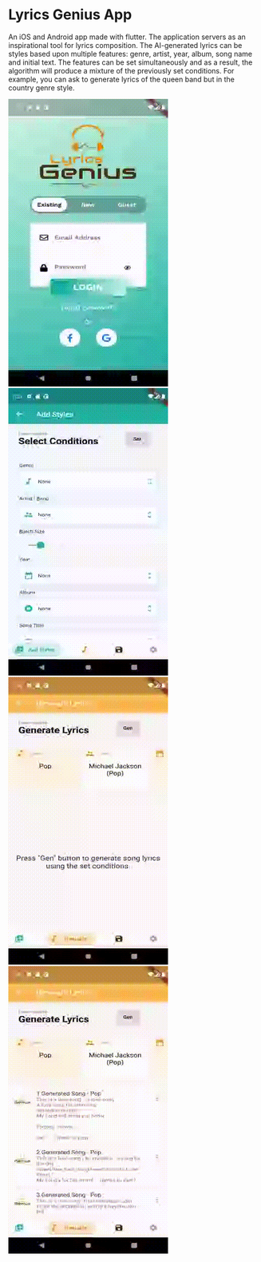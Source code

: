 # Lyrics Genius App

An iOS and Android app made with flutter. The application servers as an inspirational tool for lyrics composition. The AI-generated lyrics can be styles based upon multiple features: genre, artist, year, album, song name and initial text. The features can be set simultaneously and as a result, the algorithm will produce a mixture of the previously set conditions. For example, you can ask to generate lyrics of the queen band but in the country genre style.

![](login.gif)
![](set_conds.gif)
![](gen.gif)
![](lyrics.gif)
